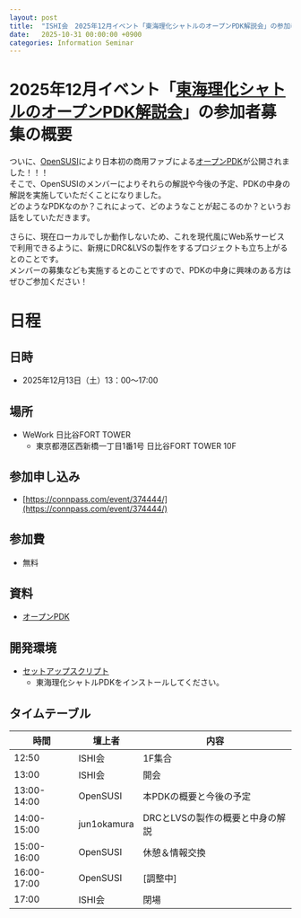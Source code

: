 ```yaml
---
layout: post
title:  "ISHI会　2025年12月イベント「東海理化シャトルのオープンPDK解説会」の参加者募集"
date:   2025-10-31 00:00:00 +0900
categories: Information Seminar
---
```


# 2025年12月イベント「[東海理化シャトルのオープンPDK解説会](https://connpass.com/event/374444/)」の参加者募集の概要
ついに、[OpenSUSI](https://www.opensusi.org/)により日本初の商用ファブによる[オープンPDK](https://github.com/OpenSUSI/TR-1um)が公開されました！！！  
そこで、OpenSUSIのメンバーによりそれらの解説や今後の予定、PDKの中身の解説を実施していただくことになりました。  
どのようなPDKなのか？これによって、どのようなことが起こるのか？というお話をしていただきます。
  
さらに、現在ローカルでしか動作しないため、これを現代風にWeb系サービスで利用できるように、新規にDRC&LVSの製作をするプロジェクトも立ち上がるとのことです。  
メンバーの募集なども実施するとのことですので、PDKの中身に興味のある方はぜひご参加ください！
  


# 日程
## 日時
* 2025年12月13日（土）13：00～17:00

## 場所
* WeWork 日比谷FORT TOWER
    * 東京都港区西新橋一丁目1番1号 日比谷FORT TOWER 10F

## 参加申し込み 
* [https://connpass.com/event/374444/](https://connpass.com/event/374444/)  

## 参加費
* 無料

## 資料
* [オープンPDK](https://github.com/OpenSUSI/TR-1um)

## 開発環境 
* [セットアップスクリプト](https://github.com/ishi-kai/OpenRule1umPDK_setupEDA)
    * 東海理化シャトルPDKをインストールしてください。


## タイムテーブル
| 時間 | 壇上者 | 内容 |
|--|--|--|
| 12:50 | ISHI会 | 1F集合 |
| 13:00 | ISHI会 | 開会 |
| 13:00-14:00 | OpenSUSI | 本PDKの概要と今後の予定 |
| 14:00-15:00 | jun1okamura | DRCとLVSの製作の概要と中身の解説 |
| 15:00-16:00 | OpenSUSI | 休憩＆情報交換 |
| 16:00-17:00 | OpenSUSI | [調整中] |
| 17:00 | ISHI会 | 閉場 |
